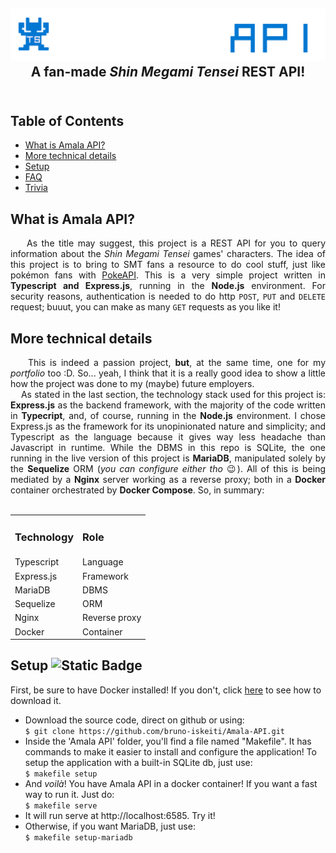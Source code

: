 <h2 align="center">
<img src="https://github.com/bruno-iskeiti/Amala-API/blob/a4ef57403c275cc4ecaa50aa9e556972a98a1226/public/images/logo.png" alt="project logo"> <br>
A fan-made <i>Shin Megami Tensei</i> REST API!
<br>&nbsp;
</h2>

## Table of Contents

- [What is Amala API?](#what-is-amala-api)
- [More technical details](#more-technical-details)
- [Setup](https://github.com/bruno-iskeiti/Amala-API/tree/main?tab=readme-ov-file#setup-)
- [FAQ](#faq)
- [Trivia](#trivia)

## What is Amala API?
  <div align="justify">&nbsp;&nbsp;&nbsp;&nbsp;As the title may suggest, this project is a REST API for you to query information about the <i>Shin Megami Tensei</i> games'  characters. The idea of this project is to bring to SMT fans a resource to do cool stuff, just like pokémon fans with <a href="https://pokeapi.co">PokeAPI</a>. This is a very simple project written in <b>Typescript and Express.js</b>, running in the <b>Node.js</b> environment. For security reasons, authentication is needed to do http <code>POST</code>, <code>PUT</code> and <code>DELETE</code> request; buuut, you can make as many <code>GET</code> requests as you like it!</div>

## More technical details
  <div align="justify">&nbsp;&nbsp;&nbsp;&nbsp;This is indeed a passion project, <b>but</b>, at the same time, one for my <i>portfolio</i> too :D. So... yeah, I think that it is a really good idea to show a little how the project was done to my (maybe) future employers.
  <br>&nbsp;&nbsp;&nbsp;&nbsp;As stated in the last section, the technology stack used for this project is: <b>Express.js</b> as the backend framework, with the majority of the code written in <b>Typecript</b>, and, of course, running in the <b>Node.js</b> environment. I chose Express.js as the framework for its unopinionated nature and simplicity; and Typescript as the language because it gives way less headache than Javascript in runtime. While the DBMS in this repo is SQLite, the one running in the live version of this project is <b>MariaDB</b>, manipulated solely by the <b>Sequelize</b> ORM (<i>you can configure either tho</i> &#128521). All of this is being mediated by a <b>Nginx</b> server working as a reverse proxy; both in a <b>Docker</b> container orchestrated by <b>Docker Compose</b>. So, in summary:
  <br>&nbsp;
  </div>
  <div align="center">
      <table>
        <tr>
            <td><b><h3>Technology</h3></b></td>
            <td><b><h3>Role</h3></b></td>
        </tr>
        <tr>
            <td>Typescript</td>
            <td>Language</td>
        </tr>
        <tr>
            <td>Express.js</td>
            <td>Framework</td>
        </tr>
        <tr>
            <td>MariaDB</td>
            <td>DBMS</td>
        <tr>
            <td>Sequelize</td>
            <td>ORM</td>
        </tr>
        <tr>
            <td>Nginx</td>
            <td>Reverse proxy</td>
        </tr>
        <tr>
            <td>Docker</td>
            <td>Container</td>
        </tr>
      </table>
  </div>

## Setup ![Static Badge](https://img.shields.io/badge/typescript-ver._5.9.2-blue)
First, be sure to have Docker installed! If you don't, click <a href="https://docs.docker.com/get-started/get-docker/" target="_blank">here</a> to see how to download it.
- Download the source code, direct on github or using: <br>
  `$ git clone https://github.com/bruno-iskeiti/Amala-API.git`<br>
- Inside the 'Amala API' folder, you'll find a file named "Makefile". It has commands to make it easier to install and configure the application! To setup the application with a built-in SQLite db, just use: <br>
`$ makefile setup`<br>
- And <i>voilà</i>! You have Amala API in a docker container! If you want a fast way to run it. Just do: <br>
`$ makefile serve`<br>
- It will run serve at http://localhost:6585. Try it!<br>
- Otherwise, if you want MariaDB, just use:<br>
`$ makefile setup-mariadb`